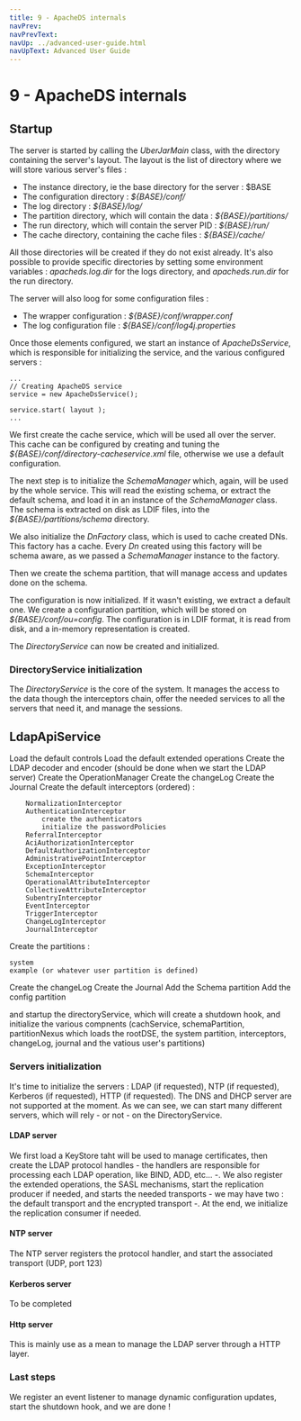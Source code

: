 ```yaml
---
title: 9 - ApacheDS internals
navPrev: 
navPrevText: 
navUp: ../advanced-user-guide.html
navUpText: Advanced User Guide
---
```


# 9 - ApacheDS internals

## Startup

The server is started by calling the *UberJarMain* class, with the directory containing the server's layout. The layout is the list of directory where we will store various server's files :

* The instance directory, ie the base directory for the server : $BASE
* The configuration directory : _${BASE}/conf/_
* The log directory : _${BASE}/log/_
* The partition directory, which will contain the data :  _${BASE}/partitions/_
* The run directory, which will contain the server PID : _${BASE}/run/_
* The cache directory, containing the cache files : _${BASE}/cache/_

All those directories will be created if they do not exist already. It's also possible to provide specific directories by setting some environment variables : _apacheds.log.dir_ for the logs directory, and _apacheds.run.dir_ for the run directory.

The server will also loog for some configuration files :

* The wrapper configuration : _${BASE}/conf/wrapper.conf_
* The log configuration file : _${BASE}/conf/log4j.properties_

Once those elements configured, we start an instance of _ApacheDsService_, which is responsible for initializing the service, and the various configured servers :

    ...
    // Creating ApacheDS service
    service = new ApacheDsService();

    service.start( layout );
    ...


We first create the cache service, which will be used all over the server. This cache can be configured by creating and tuning the _${BASE}/conf/directory-cacheservice.xml_ file, otherwise we use a default configuration.

The next step is to initialize the _SchemaManager_ which, again, will be used by the whole service. This will read the existing schema, or extract the default schema, and load it in an instance of the _SchemaManager_ class. The schema is extracted on disk as LDIF files, into the _${BASE}/partitions/schema_ directory.

We also initialize the _DnFactory_ class, which is used to cache created DNs. This factory has a cache. Every _Dn_ created using this factory will be schema aware, as we passed a _SchemaManager_ instance to the factory.

Then we create the schema partition, that will manage access and updates done on the schema.

The configuration is now initialized. If it wasn't existing, we extract a default one. We create a configuration partition, which will be stored on _${BASE}/conf/ou=config_.
The configuration is in LDIF format, it is read from disk, and a in-memory representation is created.

The _DirectoryService_ can now be created and initialized.

### DirectoryService initialization

The _DirectoryService_ is the core of the system. It manages the access to the data though the interceptors chain, offer the needed services to all the servers that need it, and manage the sessions.

LdapApiService
--------------

Load the default controls
Load the default extended operations
Create the LDAP decoder and encoder (should be done when we start the LDAP server)
Create the OperationManager
Create the changeLog
Create the Journal
Create the default interceptors (ordered) :

        NormalizationInterceptor
        AuthenticationInterceptor
            create the authenticators
            initialize the passwordPolicies
        ReferralInterceptor
        AciAuthorizationInterceptor
        DefaultAuthorizationInterceptor
        AdministrativePointInterceptor
        ExceptionInterceptor
        SchemaInterceptor
        OperationalAttributeInterceptor
        CollectiveAttributeInterceptor
        SubentryInterceptor
        EventInterceptor
        TriggerInterceptor
        ChangeLogInterceptor
        JournalInterceptor

Create the partitions :

    system
    example (or whatever user partition is defined)

Create the changeLog
Create the Journal
Add the Schema partition
Add the config partition

and startup the directoryService, which will create a shutdown hook, and initialize the various compnents (cachService, schemaPartition, partitionNexus which loads the rootDSE, the system partition, interceptors, changeLog, journal and the vatious user's partitions)

### Servers initialization

It's time to initialize the servers : LDAP (if requested), NTP (if requested), Kerberos (if requested), HTTP (if requested). The DNS and DHCP server are not supported at the moment. As we can see, we can start many different servers, which will rely - or not - on the DirectoryService.

#### LDAP server

We first load a KeyStore taht will be used to manage certificates, then create the LDAP protocol handles - the handlers are responsible for processing each LDAP operation, like BIND, ADD, etc... -. We also register the extended operations, the SASL mechanisms, start the replication producer if needed, and starts the needed transports - we may have two : the default transport and the encrypted transport -. At the end, we initialize the replication consumer if needed.

#### NTP server

The NTP server registers the protocol handler, and start the associated transport (UDP, port 123)


#### Kerberos server
To be completed


#### Http server

This is mainly use as a mean to manage the LDAP server through a HTTP layer. 

### Last steps

We register an event listener to manage dynamic configuration updates, start the shutdown hook, and we are done !
